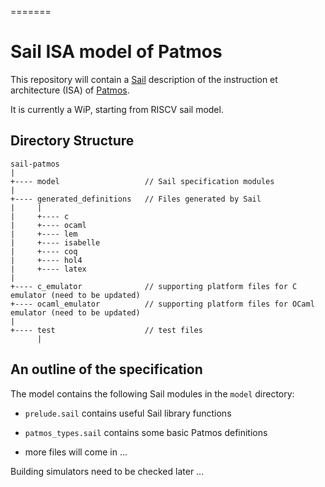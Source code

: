 =======
# Sail ISA model of Patmos
This repository will contain a [Sail](https://github.com/rems-project/sail)
description of the instruction et architecture (ISA) of
[Patmos](https://github.com/t-crest/patmos).

It is currently a WiP, starting from RISCV sail model.

Directory Structure
-------------------

```
sail-patmos
|
+---- model                   // Sail specification modules
|
+---- generated_definitions   // Files generated by Sail
|     |
|     +---- c
|     +---- ocaml
|     +---- lem
|     +---- isabelle
|     +---- coq
|     +---- hol4
|     +---- latex
|
+---- c_emulator              // supporting platform files for C emulator (need to be updated)
+---- ocaml_emulator          // supporting platform files for OCaml emulator (need to be updated)
|
+---- test                    // test files
      |
```

An outline of the specification
-------------------------------

The model contains the following Sail modules in the `model` directory:

- `prelude.sail` contains useful Sail library functions

- `patmos_types.sail` contains some basic Patmos definitions

- more files will come in ...

Building simulators need to be checked later ...






